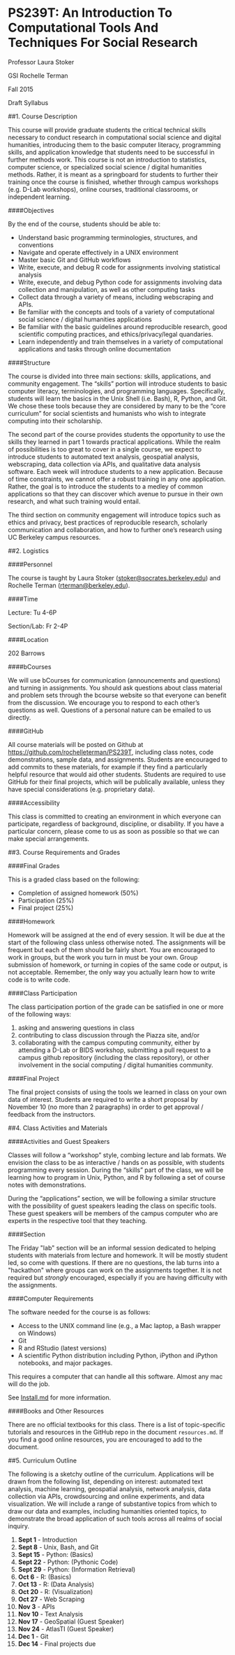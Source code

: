 # PS239T: An Introduction To Computational Tools And Techniques For Social Research

Professor Laura Stoker

GSI Rochelle Terman

Fall 2015

Draft Syllabus

##1. Course Description

This course will provide graduate students the critical technical skills necessary to conduct research in computational social science and digital humanities, introducing them to the basic computer literacy, programming skills, and application knowledge that students need to be successful in further methods work. This course is not an introduction to statistics, computer science, or specialized social science / digital humanities methods. Rather, it is meant as a springboard for students to further their training once the course is finished, whether through campus workshops (e.g. D-Lab workshops), online courses, traditional classrooms, or independent learning.

####Objectives

By the end of the course, students should be able to:

* Understand basic programming terminologies, structures, and conventions
* Navigate and operate effectively in a UNIX environment
* Master basic Git and GitHub workflows
* Write, execute, and debug R code for assignments involving statistical analysis
* Write, execute, and debug Python code for assignments involving data collection and manipulation, as well as other computing tasks
* Collect data through a variety of means, including webscraping and APIs.
* Be familiar with the concepts and tools of a variety of computational social science / digital humanities applications
* Be familiar with the basic guidelines around reproducible research, good scientific computing practices, and ethics/privacy/legal quandaries. 
* Learn independently and train themselves in a variety of computational applications and tasks through online documentation

####Structure

The course is divided into three main sections: skills, applications, and community engagement. The “skills” portion will introduce students to basic computer literacy, terminologies, and programming languages. Specifically, students will learn the basics in the Unix Shell (i.e. Bash), R, Python, and Git. We chose these tools because they are considered by many to be the “core curriculum” for social scientists and humanists who wish to integrate computing into their scholarship. 

The second part of the course provides students the opportunity to use the skills they learned in part 1 towards practical applications. While the realm of possibilities is too great to cover in a single course, we expect to introduce students to automated text analysis, geospatial analysis, webscraping, data collection via APIs, and qualitative data analysis software. Each week will introduce students to a new application. Because of time constraints, we cannot offer a robust training in any one application. Rather, the goal is to introduce the students to a medley of common applications so that they can discover which avenue to pursue in their own research, and what such training would entail.

The third section on community engagement will introduce topics such as ethics and privacy, best practices of reproducible research, scholarly communication and collaboration, and how to further one’s research using UC Berkeley campus resources. 

##2. Logistics

####Personnel

The course is taught by Laura Stoker (stoker@socrates.berkeley.edu) and
Rochelle Terman (rterman@berkeley.edu).

####Time 

Lecture: Tu 4-6P

Section/Lab: Fr 2-4P

####Location

202 Barrows

####bCourses

We will use bCourses for communication (announcements and questions) and turning in assignments. You should ask questions about class material and problem sets through the bcourse website so that everyone can benefit from the discussion. We encourage you to respond to each other’s questions as well. Questions of a personal nature can be emailed to us directly.

####GitHub

All course materials will be posted on Github at https://github.com/rochelleterman/PS239T, including class notes, code demonstrations, sample data, and assignments. Students are encouraged to add commits to these materials, for example if they find a particularly helpful resource that would aid other students. Students are required to use GitHub for their final projects, which will be publically available, unless they have special considerations (e.g. proprietary data). 

####Accessibility

This class is committed to creating an environment in which everyone can participate, regardless of background, discipline, or disability. If you have a particular concern, please come to us as soon as possible so that we can make special arrangements.

##3. Course Requirements and Grades

####Final Grades

This is a graded class based on the following:
* Completion of assigned homework (50%)
* Participation (25%)
* Final project (25%)

####Homework

Homework will be assigned at the end of every session. It will be due at the start of the following class unless otherwise  noted. The assignments will be frequent but each of them should be fairly short. You are encouraged to work in groups, but the work you turn in must be your own. Group submission of homework, or turning in copies of the same code or output, is not acceptable. Remember, the only way you actually learn how to write code is to write code.

####Class Participation

The class participation portion of the grade can be satisfied in one or more of the following ways:
1. asking and answering questions in class
2. contributing to class discussion through the Piazza site, and/or
3. collaborating with the campus computing community, either by attending a D-Lab or BIDS workshop, submitting a pull request to a campus github repository (including the class repository), or other involvement in the social computing / digital humanities community. 

####Final Project

The final project consists of using the tools we learned in class on your own data of interest. Students are required to write a short proposal by November 10 (no more than 2 paragraphs) in order to get approval / feedback from the instructors.

##4. Class Activities and Materials

####Activities and Guest Speakers

Classes will follow a “workshop” style, combing lecture and lab formats. We envision the class to be as interactive / hands on as possible, with students programming every session. During the “skills” part of the class, we will be learning how to program in Unix, Python, and R by following a set of course notes with demonstrations. 

During the “applications” section, we will be following a similar structure with the possibility of guest speakers leading the class on specific tools. These guest speakers will be members of the campus computer who are experts in the respective tool that they teaching. 

####Section

The Friday "lab" section will be an informal session dedicated to helping students with materials from lecture and homework. It will be mostly student led, so come with questions. If there are no questions, the lab turns into a "hackathon" where groups can work on the assignments together. It is not required but *strongly* encouraged, especially if you are having difficulty with the assignments. 

####Computer Requirements

The software needed for the course is as follows:

* Access to the UNIX command line (e.g., a Mac laptop, a Bash wrapper on Windows)
* Git
* R and RStudio (latest versions)
* A scientific Python distribution including Python, iPython and iPython notebooks, and major packages.

This requires a computer that can handle all this software. Almost any mac will do the job. 

See [Install.md](Install.md) for more information.

####Books and Other Resources

There are no official textbooks for this class. There is a list of topic-specific tutorials and resources in the GitHub repo in the document `resources.md`. If you find a good online resources, you are encouraged to add to the document. 

##5. Curriculum Outline

The following is a sketchy outline of the curriculum. Applications will be drawn from the following list, depending on interest: automated text analysis, machine learning, geospatial analysis, network analysis, data collection via APIs, crowdsourcing and online experiments, and data visualization. We will include a range of substantive topics from which to draw our data and examples, including humanities oriented topics, to demonstrate the broad application of such tools across all realms of social inquiry.

1. **Sept 1** - Introduction
2. **Sept 8** - Unix, Bash, and Git
3. **Sept 15** - Python: (Basics)
4. **Sept 22** - Python: (Pythonic Code)
5. **Sept 29** - Python: (Information Retrieval)
6. **Oct 6** - R: (Basics)
7. **Oct 13** - R: (Data Analysis)
8. **Oct 20** - R: (Visualization)
9. **Oct 27** - Web Scraping
10. **Nov 3** - APIs
11. **Nov 10** - Text Analysis
12. **Nov 17** - GeoSpatial (Guest Speaker)
13. **Nov 24** - AtlasTI (Guest Speaker)
14. **Dec 1** - Git
15. **Dec 14** - Final projects due

